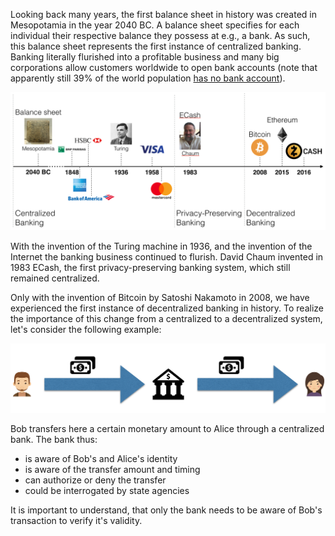 Looking back many years, the first balance sheet in history was created in Mesopotamia in the year 2040 BC. A balance sheet specifies for each individual their respective balance they possess at e.g., a bank. As such, this balance sheet represents the first instance of centralized banking. Banking literally flurished into a profitable business and many big corporations allow customers worldwide to open bank accounts (note that apparently still 39% of the world population [has no bank account](https://letstalkpayments.com/39-of-the-worlds-population-does-not-have-a-bank-account/)).

![Payment System History](./history.png)

With the invention of the Turing machine in 1936, and the invention of the Internet the banking business continued to flurish. David Chaum invented in 1983 ECash, the first privacy-preserving banking system, which still remained centralized.

Only with the invention of Bitcoin by Satoshi Nakamoto in 2008, we have experienced the first instance of decentralized banking in history. To realize the importance of this change from a centralized to a decentralized system, let's consider the following example:

![Centralized Banking](./traditionalbank.png)

Bob transfers here a certain monetary amount to Alice through a centralized bank. The bank thus:

* is aware of Bob's and Alice's identity
* is aware of the transfer amount and timing
* can authorize or deny the transfer
* could be interrogated by state agencies

It is important to understand, that only the bank needs to be aware of Bob's transaction to verify it's validity.

